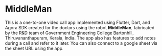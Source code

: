 # MiddleMan

This is a one-to-one video call app implemented using Flutter, Dart, and Agora SDK created for the doctors using the robot <b>MiddleMan</b>, fabricated by the R&D team of Government Engineering College Bartonhill, Thiruvananthapuram, Kerala, India. The app also has features to add notes during a call and refer to it later. You can also connect to a google sheet via the sheet URL using the app.
